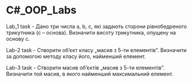 # C#_OOP_Labs
Lab_1 task - Дано три числа a, b, c, які задають сторони рівнобедреного трикутника (c – основа). Визначити висоту трикутника, опущену на основу с.

Lab-2 task - Створити об’єкт класу „масив з 5-ти елементів”. Визначити за допомогою методу класу його, найменший елемент.

Lab-3 task - Створити масив об’єктів „масив з 5-ти елементів”. Визначити той масив, в якого найменший максимальний елемент.
